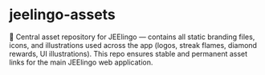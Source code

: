 # jeelingo-assets
🎨 Central asset repository for JEElingo — contains all static branding files, icons, and illustrations used across the app (logos, streak flames, diamond rewards, UI illustrations). This repo ensures stable and permanent asset links for the main JEElingo web application.
